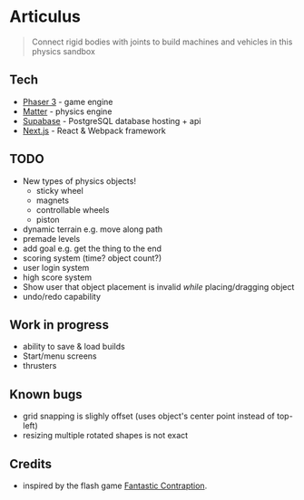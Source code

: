 # Articulus

> Connect rigid bodies with joints to build machines and vehicles in this physics sandbox

## Tech

- [Phaser 3](https://phaser.io) - game engine
- [Matter](https://brm.io/matter-js) - physics engine
- [Supabase](https://supabase.io) - PostgreSQL database hosting + api
- [Next.js](https://nextjs.org) - React & Webpack framework

## TODO

- New types of physics objects!
  - sticky wheel
  - magnets
  - controllable wheels
  - piston
- dynamic terrain e.g. move along path
- premade levels
- add goal e.g. get the thing to the end
- scoring system (time? object count?)
- user login system
- high score system
- Show user that object placement is invalid _while_ placing/dragging object
- undo/redo capability

## Work in progress

- ability to save & load builds
- Start/menu screens
- thrusters

## Known bugs

- grid snapping is slighly offset (uses object's center point instead of top-left)
- resizing multiple rotated shapes is not exact

## Credits

- inspired by the flash game [Fantastic Contraption](http://fantasticcontraption.com/original/).

